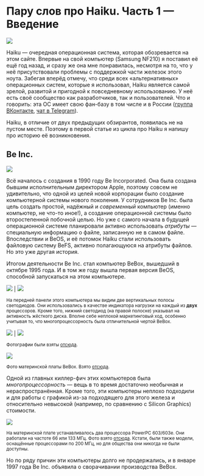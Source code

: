 # Пару слов про Haiku. Часть 1 — Введение

![](../pic/logo.svg)

Haiku — очередная операционная система, которая обозревается на этом сайте. Впервые на свой компьютер (Samsung NF210) я поставил её ещё год назад, и сразу же она мне понравилась, несмотря на то, что у неё присутствовали проблемы с поддержкой части железок этого ноута. Забегая вперёд отмечу, что среди всех «альтернативных» операционных систем, которые я использовал, Haiku является самой зрелой, развитой и пригодной к повседневному использованию. У неё есть своё сообщество как разработчиков, так и пользователей. Что и говорить: эта ОС имеет свою фан-базу в том числе и в России ([группа ВКонтакте](https://vk.com/haiku_os), [чат в Telegram](https://t.me/Haiku_RUS)).

Haiku, в отличие от двух предыдущих обзирантов, появилась не на пустом месте. Поэтому в первой статье из цикла про Haiku я напишу про историю её возникновения.

<!--
- Что такое BeOS;
- Поиск себя: BeBox, PowerPC, Intel
- Причины провала BeOS
- И тут мы плавно подходим к Haiku...
-->

## Be Inc.

![](pic/be.png)

Всё началось с создания в 1990 году Be Incorporated. Она была создана бывшим исполнительным директором Apple, поэтому совсем не удивительно, что одной из целей новой корпорации было создание компьютерной системы нового поколения. У сотрудников Be Inc. была цель создать простой, надёжный и *современный* компьютер (именно компьютер, не что-то иное!), а создание операционной системы было второстепенной побочной целью. Но уже с самого начала в будущей операционной системе планировали активно использовать *атрибуты* — специальную информацию о файле, записанную не в самом файле. Впоследствии и BeOS, и её потомок Haiku стали использовать файловую систему BeFS, активно полагающуюся на атрибуты файлов. Но это уже другая история.

Итогом деятельности Be Inc. стал компьютер BeBox, вышедший в октябре 1995 года. И в том же году вышла первая версия BeOS, способной запускаться на этом компьютере.

![](pic/BeBox.jpg) | ![](pic/BeBox1.jpg)

<small>На передней панели этого компьютера мы видим две вертикальных полосы светодиодов. Они использовались в качестве индикатора нагрузки на каждый из <b>двух</b> процессоров. Кроме того, нижний светодиод (на правой полоске) указывал на активность жёсткого диска. Вполне себе неплохой маркетинговый ход, особенно учитывая то, что многопроцессорность была отличительной чертой BeBox.</small>

![](pic/BeBox2.jpg) | ![](pic/BeBox3.jpg)

<small>Фотографии были взяты <a href="http://www.josephpalmer.com/BeBox/BeBox.shtml">отсюда</a>.</small>

![](pic/BeCPUsBoard.gif)

<small>Фото материнской платы BeBox. Взято <a href="https://web.archive.org/web/20071017122956/http://www.bebox.nu/tech.php?s=tech/mainprocboard">отсюда</a>.</small>

Одной из главных киллер-фич этих компьютеров была *многопроцессорность* — вещь в то время достаточно необычная и нераспространённая. Кроме того, эти компьютеры неплохо подходили и для работы с графикой из-за подходящего для этого железа и относительно невысокой (например, по сравнению с Silicon Graphics) стоимости.

![](pic/processors.gif)

<small>На материнской плате устанавливалось два процессора PowerPC 603/603e. Они работали на частоте 66 или 133 МГц. Фото взято <a href="https://web.archive.org/web/20071017123259/http://www.bebox.nu/tech.php?s=tech/processors">отсюда</a>. Кстати, были также модели, оснащённые процессорами по 200 МГц, но для общества они никогда не были доступны.</small>

Но по ряду причин эти компьютеры долго не продержались, и в январе 1997 года Be Inc. объявила о сворачивании производства BeBox.
